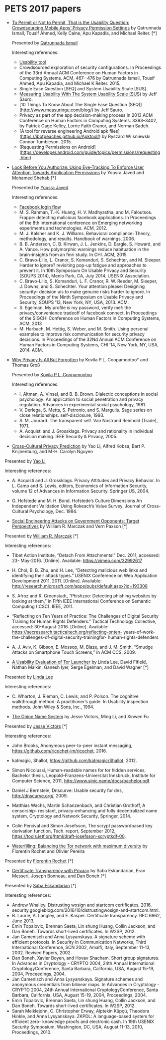 # PETS 2017 papers

* [To Permit or Not to Permit, That is the Usability Question:
Crowdsourcing Mobile Apps’ Privacy Permission Settings](https://petsymposium.org/2017/papers/issue4/paper31-2017-4-source.pdf) by Qatrunnada Ismail, Tousif Ahmed, Kelly Caine, Apu Kapadia, and Michael Reiter. [*]

  Presented by [Qatrunnada Ismail](http://private.soic.indiana.edu/people_old/qatrunnada-ismail/)

  Interesting references:

  * [Usability tool](http://www.privacygrade.org/)
  * Crowdsourced exploration of security configurations. In Proceedings of the
    33rd Annual ACM Conference on Human Factors in Computing Systems. ACM, 467–
    476 by Qatrunnada Ismail, Tousif Ahmed, Apu Kapadia, and Michael K
    Reiter. 2015.
  * Single Ease Question [SEQ] and System Usability Scale [SUS]
  * [Measuring Usability With The System Usability Scale (SUS)](
    https:/www.measuringu.com/sus.php) by Jeff Sauro.
  * [10 Things To Know About The Single Ease Question (SEQ)]
    (http://www.measuringu.com/blog/) by Jeff Sauro.
  * Privacy as part of the app decision-making process In 2013 ACM Conference on
    Human Factors in Computing Systems. 3393–3402, by  Patrick Gage Kelley,
    Lorrie Faith Cranor, and Norman Sadeh.
  * [A tool for reverse engineering Android apk files]
    (https://ibotpeaches.github.io/Apktool/) by Ryszard Wi´sniewski Connor
    Tumbleson. 2015.
  * [Requesting Permissions on Android]
    (https://developer.android.com/guide/topics/permissions/requesting.html)

* [Look Before You Authorize: Using Eye-Tracking To Enforce User Attention
  Towards Application Permissions](https://petsymposium.org/2017/papers/issue2/paper08-2017-2-source.pdf) by Yousra Javed and Mohamed Shehab [*]

    Presented by [Yousra Javed](https://scholar.google.com/citations?user=hoxGszUAAAAJ&hl=en)

    Interesting references:

    * [Facebook login flow](http://www.cmcm.com/blog/2014-08-07/348.html)
    * M. S. Rahman, T.-K. Huang, H. V. Madhyastha, and M. Faloutsos. Frappe:
      detecting malicious facebook applications. In Proceedings of the 8th
      international conference on Emerging networking experiments and
      technologies. ACM, 2012.
    * M. J. Kalsher and K. J. Williams. Behavioral compliance: Theory,
      methodology, and results. Handbook of warnings, 2006.
    * B. B. Anderson, C. B. Kirwan, J. L. Jenkins, D. Eargle, S. Howard, and A.
      Vance. How polymorphic warnings reduce habituation in the brain–insights
      from an fmri study. In CHI. ACM, 2015.
    * C. Bravo-Lillo, L. Cranor, S. Komanduri, S. Schechter, and M. Sleeper.
      Harder to ignore? revisiting pop-up fatigue and approaches to prevent it.
      In 10th Symposium On Usable Privacy and Security (SOUPS 2014), Menlo Park,
      CA, July 2014. USENIX Association.    * C. Bravo-Lillo, S. Komanduri, L. F. Cranor, R. W. Reeder, M. Sleeper, J.
      Downs, and S. Schechter. Your attention please: Designing security-
      decision uis to make genuine risks harder to ignore. In Proceedings of the
      Ninth Symposium on Usable Privacy and Security, SOUPS ’13, New York, NY,
      USA, 2013. ACM.
    * S. Egelman. My profile is my password, verify me!: the privacy/convenience
      tradeoff of facebook connect. In Proceedings of the SIGCHI Conference on
      Human Factors in Computing Systems, ACM, 2013
    * M. Harbach, M. Hettig, S. Weber, and M. Smith. Using personal examples to
      improve risk communication for security privacy decisions. In Proceedings
      of the 32Nd Annual ACM Conference on Human Factors in Computing
      Systems, CHI ’14, New York, NY, USA, 2014. ACM.

* [Why Privacy Is All But Forgotten](https://petsymposium.org/2017/papers/issue4/paper21-2017-4-source.pdf) by Kovila P.L. Coopamootoo* and Thomas Groß

    Presented by [Kovila P.L. Coopamootoo](https://scholar.google.com/citations?user=yg0HAJoAAAAJ&hl=en)

    Interesting references:

    * I. Altman, A. Vinsel, and B. B. Brown. Dialectic conceptions in social
      psychology: An application to social penetration and privacy regulation.
      Advances in experimental social psychology, 1981.
    * V. Derlega, S. Metts, S. Petronio, and S. Margulis. Sage series on close
      relationships. self-disclosure, 1993.
    * S. M. Jourard. The transparent self. Van Nostrand Reinhold (Trade), 1971.
    * A. Acquisti and J. Grossklags. Privacy and rationality in individual
      decision making. IEEE Security & Privacy, 2005.

* [Cross-Cultural Privacy Prediction](https://petsymposium.org/2017/papers/issue2/paper28-2017-2-source.pdf) by Yao Li, Alfred Kobsa, Bart P. Knijnenburg, and M-H. Carolyn Nguyen

Presented by [Yao Li](https://www.researchgate.net/profile/Yao_Li12)

   Interesting references:

   * A. Acquisti and J. Grossklags. Privacy Attitudes and Privacy Behavior. In
     L. Camp and S. Lewis, editors, Economics of Information Security, volume 12
     of Advances in Information Security. Springer US, 2004.
   * G. Hofstede and M. H. Bond. Hofstede’s Culture Dimensions An Independent
     Validation Using Rokeach’s Value Survey. Journal of Cross-Cultural
     Psychology, Dec. 1984.

* [Social Engineering Attacks on Government Opponents: Target Perspectives](https://petsymposium.org/2017/papers/issue2/paper51-2017-2-source.pdf) by
  William R. Marczak and Vern Paxson [*]

Presented by [William R. Marczak](https://people.eecs.berkeley.edu/~wrm/) [*]

   Interesting references:

   * Tibet Action Institute, “Detach From Attachments!” Dec. 2011, accessed: 23-
     May-2016. [Online]. Available: https://vimeo.com/32992617
   * H. Choi, B. B. Zhu, and H. Lee, “Detecting malicious web links and
     identifying their attack types.” USENIX Conference on Web Application
     Development 2011, 2011. [Online].
     Available: http://research.microsoft.com/apps/pubs/default.aspx?id=193308   * S. Afroz and R. Greenstadt, “Phishzoo: Detecting phishing websites by
     looking at them,” in Fifth IEEE International Conference on Semantic
     Computing (ICSC). IEEE, 2011.
   * “Reflecting on Ten Years of Practice: The Challenges of Digital Security
     Training for Human Rights Defenders.” Tactical Technology Collective,
     accessed: 30-August-2016. [Online].
     Available: https://secresearch.tacticaltech.org/reflecting-onten-years-of-work-the-challenges-of-digital-security-trainingfor-human-rights-defenders
   * A. J. Aviv, K. Gibson, E. Mossop, M. Blaze, and J. M. Smith, “Smudge
     Attacks on Smartphone Touch Screens,” in ACM CCS, 2009.

* [A Usability Evaluation of Tor Launcher](https://petsymposium.org/2017/papers/issue3/paper2-2017-3-source.pdf) by Linda Lee, David Fifield, Nathan Malkin,
Ganesh Iyer, Serge Egelman, and David Wagner [*]

Presented by [Linda Lee](https://www.linkedin.com/in/lindanaeunlee/)

   Interesting references:

   * C. Wharton, J. Rieman, C. Lewis, and P. Polson. The cognitive walkthrough
     method: A practitioner’s guide. In Usability inspection methods. John Wiley
     & Sons, Inc., 1994.

* [The Onion Name System](https://petsymposium.org/2017/papers/issue1/paper05-2017-1-source.pdf) by Jesse Victors, Ming Li, and Xinwen Fu

Presented by [Jesse Victors](https://www.jessevictors.com/) [*]

   Interesting references:

   * John Brooks, Anonymous peer-to-peer instant messaging,
     https://github.com/ricochet-im/ricochet, 2016.
   * katmagic, Shallot, https://github.com/katmagic/Shallot, 2012.
   * Simon Nicolussi, Human-readable names for tor hidden services, Bachelor
     thesis, Leopold–Franzens–Universitat Innsbruck, Institute for Computer
     Science, 2011, http://www.sinic.name/docs/bachelor.pdf.
   * Daniel J Bernstein, Dnscurve: Usable security for dns,
     http://dnscurve.org/, 2009.
   * Matthias Wachs, Martin Schanzenbach, and Christian Grothoff, A censorship-
     resistant, privacy-enhancing and fully decentralized name system,
     Cryptology and Network Security, Springer, 2014.
   * Colin Percival and Simon Josefsson, The scrypt passwordbased key derivation
     function, Tech. report, September 2012,
     https://tools.ietf.org/html/draft-josefsson-scryptkdf-00.

* [Waterfilling: Balancing the Tor network with maximum diversity](https://petsymposium.org/2017/papers/issue1/paper05-2017-1-source.pdf) by Florentin Rochet and Olivier Pereira

Presented by [Florentin Rochet](https://www.jessevictors.com/) [*]

* [Certificate Transparency with Privacy](https://petsymposium.org/2017/papers/issue4/paper69-2017-4-source.pdf) by Saba Eskandarian, Eran Messeri, Joseph Bonneau, and Dan Boneh [*]

Presented by [Saba Eskandarian](https://github.com/SabaEskandarian) [*]

   Interesting references:

   * Andrew Whalley. Distrusting wosign and startcom certificates, 2016.
     security.googleblog.com/2016/10/distrustingwosign-and-startcom.html.
   * B. Laurie, A. Langley, and E. Kasper. Certificate transparency.
     RFC 6962, June 2013.
   * Emin Topalovic, Brennan Saeta, Lin shung Huang, Collin Jackson, and Dan
     Boneh. Towards short-lived certificates. In W2SP, 2012.
   * Jan Camenisch and Anna Lysyanskaya. A signature scheme with efficient
     protocols. In Security in Communication Networks, Third International
     Conference, SCN 2002, Amalfi, Italy, September 11-13, 2002. Revised Papers,
     2002.
   * Dan Boneh, Xavier Boyen, and Hovav Shacham. Short group signatures. In
     Advances in Cryptology - CRYPTO 2004, 24th Annual International
     CryptologyConference, Santa Barbara, California, USA, August 15-19, 2004,
     Proceedings, 2004.
   * Jan Camenisch and Anna Lysyanskaya. Signature schemes and anonymous
     credentials from bilinear maps. In Advances in Cryptology - CRYPTO 2004,
     24th Annual International CryptologyConference, Santa Barbara, California,
     USA, August 15-19, 2004, Proceedings, 2004.
   * Emin Topalovic, Brennan Saeta, Lin shung Huang, Collin Jackson, and Dan
     Boneh. Towards short-lived certificates. In W2SP, 2012.
   * Sarah Meiklejohn, C. Christopher Erway, Alptekin Küpçü, Theodora Hinkle,
     and Anna Lysyanskaya. ZKPDL: A language-based system for efficient zero-
     knowledge proofs and electronic cash. In 19th USENIX Security Symposium,
     Washington, DC, USA, August 11-13, 2010, Proceedings, 2010.